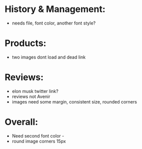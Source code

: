 # History & Management:
 - needs file, font color, another font style?

# Products:
 - two images dont load and dead link

# Reviews:
 - elon musk twitter link?
 - reviews not Avenir
 - images need some margin, consistent size, rounded corners 

# Overall:
 - Need second font color - 
 - round image corners 15px
